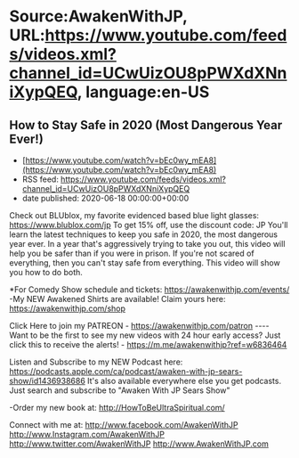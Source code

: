 # Source:AwakenWithJP, URL:https://www.youtube.com/feeds/videos.xml?channel_id=UCwUizOU8pPWXdXNniXypQEQ, language:en-US

## How to Stay Safe in 2020 (Most Dangerous Year Ever!)
 - [https://www.youtube.com/watch?v=bEc0wy_mEA8](https://www.youtube.com/watch?v=bEc0wy_mEA8)
 - RSS feed: https://www.youtube.com/feeds/videos.xml?channel_id=UCwUizOU8pPWXdXNniXypQEQ
 - date published: 2020-06-18 00:00:00+00:00

Check out BLUblox, my favorite evidenced based blue light glasses: https://www.blublox.com/jp
To get 15% off, use the discount code: JP
You'll learn the latest techniques to keep you safe in 2020, the most dangerous year ever. In a year that's aggressively trying to take you out, this video will help you be safer than if you were in prison. If you're not scared of everything, then you can't stay safe from everything. This video will show you how to do both.

*For Comedy Show schedule and tickets: https://awakenwithjp.com/events/
-My NEW Awakened Shirts are available! Claim yours here: https://awakenwithjp.com/shop

Click Here to join my PATREON - https://awakenwithjp.com/patron
---- Want to be the first to see my new videos with 24 hour early access? Just click this to receive the alerts! - https://m.me/awakenwithjp?ref=w6836464

Listen and Subscribe to my NEW Podcast here: 
https://podcasts.apple.com/ca/podcast/awaken-with-jp-sears-show/id1436938686
It's also available everywhere else you get podcasts. Just search and subscribe to "Awaken With JP Sears Show"

-Order my new book at: http://HowToBeUltraSpiritual.com/

Connect with me at: 
http://www.facebook.com/AwakenWithJP
http://www.Instagram.com/AwakenWithJP
http://www.twitter.com/AwakenWithJP
http://www.AwakenWithJP.com


